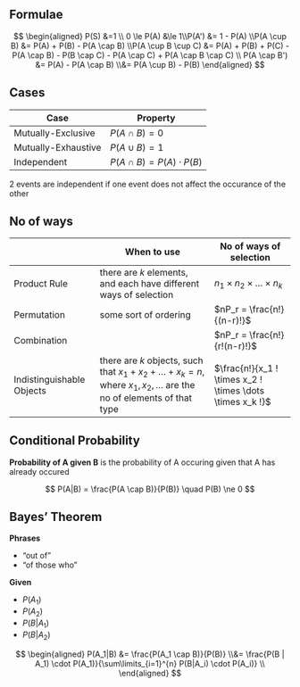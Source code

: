 ## Formulae

$$
\begin{aligned}
P(S) &=1 \\ 
0 \le P(A) &\le 1\\P(A') &= 1 - P(A) \\P(A \cup B) &= P(A) + P(B) - P(A \cap B) \\P(A \cup B \cup C) &= P(A) + P(B) + P(C) - P(A \cap B) - P(B \cap C) - P(A \cap C) + P(A \cap B \cap C) \\
P(A \cap B') &= P(A) - P(A \cap B) \\&= P(A \cup B) - P(B)
\end{aligned}
$$

## Cases

| Case                | Property                        |
| ------------------- | ------------------------------- |
| Mutually-Exclusive  | $P(A \cap B) = 0$               |
| Mutually-Exhaustive | $P(A \cup B) = 1$               |
| Independent         | $P(A \cap B) = P(A) \cdot P(B)$ |

2 events are independent if one event does not affect the occurance of the other

## No of ways

|                           | When to use                                                  | No of ways of selection                                   |
| ------------------------- | ------------------------------------------------------------ | --------------------------------------------------------- |
| Product Rule              | there are $k$ elements, and each have different ways of selection | $n_1 \times n_2 \times \dots \times n_k$                  |
| Permutation               | some sort of ordering                                        | $nP_r = \frac{n!}{(n-r)!}$                                |
| Combination               |                                                              | $nP_r = \frac{n!}{r!(n-r)!}$                              |
| Indistinguishable Objects | there are $k$ objects, such that $x_1 + x_2 + \dots + x_k = n$, where $x_1, x_2, \dots$ are the no of elements of that type | $\frac{n!}{x_1 ! \times x_2 ! \times \dots \times x_k !}$ |

## Conditional Probability

**Probability of A given B** is the probability of A occuring given that A has already occured

$$
P(A|B) = \frac{P(A \cap B)}{P(B)} \quad P(B) \ne 0
$$

## Bayes’ Theorem

**Phrases**

- “out of”
- “of those who”

**Given**

- $P(A_1)$
- $P(A_2)$
- $P(B|A_1)$
- $P(B|A_2)$

$$
\begin{aligned}
P(A_1|B)
&= \frac{P(A_1 \cap B)}{P(B)} \\&= \frac{P(B | A_1) \cdot P(A_1)}{\sum\limits_{i=1}^{n} P(B|A_i) \cdot P(A_i)} \\
\end{aligned}
$$

